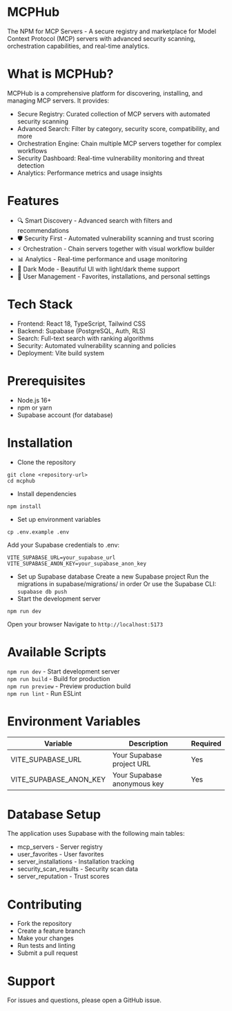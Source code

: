 # MCPHub
The NPM for MCP Servers - A secure registry and marketplace for Model Context Protocol (MCP) servers with advanced security scanning, orchestration capabilities, and real-time analytics.

# What is MCPHub?
MCPHub is a comprehensive platform for discovering, installing, and managing MCP servers. It provides:

- Secure Registry: Curated collection of MCP servers with automated security scanning<br>
- Advanced Search: Filter by category, security score, compatibility, and more<br>
- Orchestration Engine: Chain multiple MCP servers together for complex workflows<br>
- Security Dashboard: Real-time vulnerability monitoring and threat detection<br>
- Analytics: Performance metrics and usage insights<br>

# Features
- 🔍 Smart Discovery - Advanced search with filters and recommendations<br>
- 🛡️ Security First - Automated vulnerability scanning and trust scoring<br>
- ⚡ Orchestration - Chain servers together with visual workflow builder<br>
- 📊 Analytics - Real-time performance and usage monitoring<br>
- 🌙 Dark Mode - Beautiful UI with light/dark theme support<br>
- 🔐 User Management - Favorites, installations, and personal settings<br>

# Tech Stack
- Frontend: React 18, TypeScript, Tailwind CSS<br>
- Backend: Supabase (PostgreSQL, Auth, RLS)<br>
- Search: Full-text search with ranking algorithms<br>
- Security: Automated vulnerability scanning and policies<br>
- Deployment: Vite build system<br>

# Prerequisites
- Node.js 16+
- npm or yarn
- Supabase account (for database)

# Installation
- Clone the repository
```
git clone <repository-url>
cd mcphub
```
- Install dependencies
```
npm install
```
- Set up environment variables
```
cp .env.example .env
```
Add your Supabase credentials to .env:
```
VITE_SUPABASE_URL=your_supabase_url
VITE_SUPABASE_ANON_KEY=your_supabase_anon_key
```
- Set up Supabase database
Create a new Supabase project
Run the migrations in supabase/migrations/ in order
Or use the Supabase CLI: `supabase db push`
- Start the development server
```
npm run dev
```
Open your browser
Navigate to `http://localhost:5173`

# Available Scripts<br>
`npm run dev` - Start development server<br>
`npm run build` - Build for production<br>
`npm run preview` - Preview production build<br>
`npm run lint` - Run ESLint<br>

# Environment Variables
| Variable | Description | Required |
| -------- | ----------- | -------- |
| VITE_SUPABASE_URL	| Your Supabase project URL	| Yes |
| VITE_SUPABASE_ANON_KEY | Your Supabase anonymous key | Yes |

# Database Setup
The application uses Supabase with the following main tables:<br>
- mcp_servers - Server registry<br>
- user_favorites - User favorites<br>
- server_installations - Installation tracking<br>
- security_scan_results - Security scan data<br>
- server_reputation - Trust scores<br>

# Contributing
- Fork the repository<br>
- Create a feature branch<br>
- Make your changes<br>
- Run tests and linting<br>
- Submit a pull request

# Support
For issues and questions, please open a GitHub issue.
